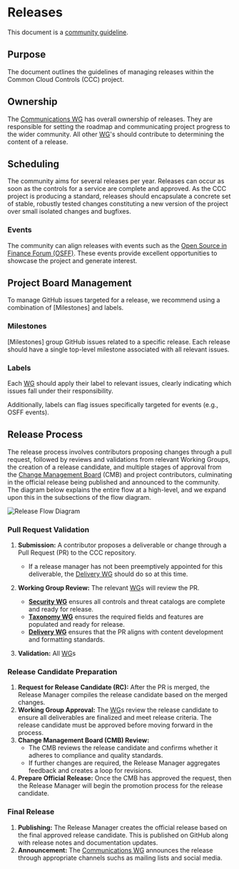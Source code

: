 # Releases

This document is a [community guideline].

## Purpose

The document outlines the guidelines of managing releases within the Common Cloud Controls (CCC) project.

## Ownership

The [Communications WG] has overall ownership of releases. They are responsible for setting the roadmap and communicating project progress to the wider community. All other [WG]'s should contribute to determining the content of a release.

## Scheduling

The community aims for several releases per year. Releases can occur as soon as the controls for a service are complete and approved. As the CCC project is producing a standard, releases should encapsulate a concrete set of stable, robustly tested changes constituting a new version of the project over small isolated changes and bugfixes.

### Events

The community can align releases with events such as the [Open Source in Finance Forum (OSFF)](https://events.linuxfoundation.org/open-source-finance-forum/). These events provide excellent opportunities to showcase the project and generate interest.

## Project Board Management

To manage GitHub issues targeted for a release, we recommend using a combination of [Milestones] and labels.

### Milestones

[Milestones] group GitHub issues related to a specific release. Each release should have a single top-level milestone associated with all relevant issues.

### Labels

Each [WG] should apply their label to relevant issues, clearly indicating which issues fall under their responsibility.

Additionally, labels can flag issues specifically targeted for events (e.g., OSFF events).

## Release Process

The release process involves contributors proposing changes through a pull request, followed by reviews and validations from relevant Working Groups, the creation of a release candidate, and multiple stages of approval from the [Change Management Board] (CMB) and project contributors, culminating in the official release being published and announced to the community. The diagram below explains the entire flow at a high-level, and we expand upon this in the subsections of the flow diagram.

![Release Flow Diagram](./imgs/release-process.drawio.svg)

### Pull Request Validation

1. **Submission:** A contributor proposes a deliverable or change through a Pull Request (PR) to the CCC repository.

   - If a release manager has not been preemptively appointed for this deliverable, the [Delivery WG] should do so at this time.

2. **Working Group Review:** The relevant [WG]s will review the PR.
   - **[Security WG]** ensures all controls and threat catalogs are complete and ready for release.
   - **[Taxonomy WG]** ensures the required fields and features are populated and ready for release.
   - **[Delivery WG]** ensures that the PR aligns with content development and formatting standards.

3. **Validation:** All [WG]s

### Release Candidate Preparation

1. **Request for Release Candidate (RC):** After the PR is merged, the Release Manager compiles the release candidate based on the merged changes.
2. **Working Group Approval:** The [WG]s review the release candidate to ensure all deliverables are finalized and meet release criteria. The release candidate must be approved before moving forward in the process.
3. **Change Management Board (CMB) Review:**
   - The CMB reviews the release candidate and confirms whether it adheres to compliance and quality standards.
   - If further changes are required, the Release Manager aggregates feedback and creates a loop for revisions.
4. **Prepare Official Release:** Once the CMB has approved the request, then the Release Manager will begin the promotion process for the release candidate.

### Final Release

1. **Publishing:** The Release Manager creates the official release based on the final approved release candidate. This is published on GitHub along with release notes and documentation updates.
2. **Announcement:** The [Communications WG] announces the release through appropriate channels suchs as mailing lists and social media.

[WG]: ../../community-groups.md#working-groups
[Security WG]: ../../working-groups/security/charter.md
[Taxonomy WG]: ../../working-groups/taxonomy/charter.md
[Delivery WG]: ../../working-groups/delivery/charter.md
[Change Management Board]: ./cmb.md
[Communications WG]: ../../working-groups/communications/charter.md
[community guideline]: ../README.md
